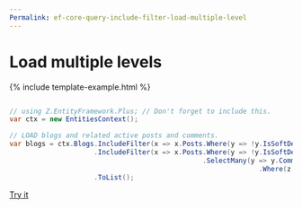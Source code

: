 ```yaml
---
Permalink: ef-core-query-include-filter-load-multiple-level
---
```


# Load multiple levels

{% include template-example.html %} 
```csharp

// using Z.EntityFramework.Plus; // Don't forget to include this.
var ctx = new EntitiesContext();

// LOAD blogs and related active posts and comments.
var blogs = ctx.Blogs.IncludeFilter(x => x.Posts.Where(y => !y.IsSoftDeleted))
                     .IncludeFilter(x => x.Posts.Where(y => !y.IsSoftDeleted)
                                                .SelectMany(y => y.Comments
                                                              .Where(z => !z.IsSoftDeleted)))
                     .ToList();

```
[Try it](https://dotnetfiddle.net/SK934m)
